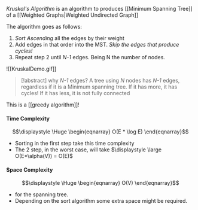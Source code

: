 *Kruskal's Algorithm* is an algorithm to produces [[Minimum Spanning Tree]] of a [[Weighted Graphs|Weighted Undirected Graph]]

The algorithm goes as follows:
1. *Sort Ascending* all the edges by their weight
2. Add edges in that order into the MST. *Skip the edges that produce cycles!*
3. Repeat step 2 until *N-1* edges. Being N the number of nodes.

![[KruskalDemo.gif]]
>[!abstract] why *N-1* edges?
>A tree using *N* nodes has *N-1* edges, regardless if it is a Minimum spanning tree. If it has more, it has cycles! If it has less, it is not fully connected

This is a [[greedy algorithm]]!

#### Time Complexity
$$\displaystyle \Huge \begin{eqnarray} 
O(E * \log E)
\end{eqnarray}$$
 - Sorting in the first step take this time complexity
 - The 2 step, in the worst case, will take $\displaystyle \large O(E*\alpha(V)) = O(E)$


#### Space Complexity
$$\displaystyle \Huge \begin{eqnarray} 
O(V)
\end{eqnarray}$$
- for the spanning tree.
- Depending on the sort algorithm some extra space might be required.
